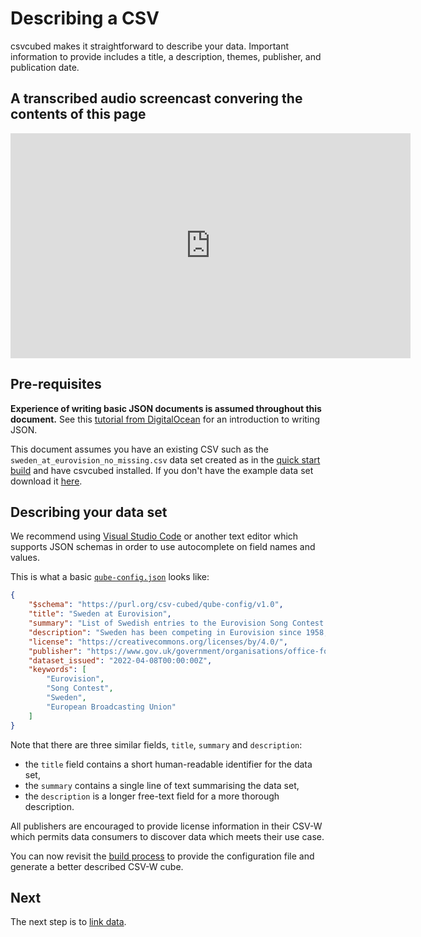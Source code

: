 # Describing a CSV

csvcubed makes it straightforward to describe your data. Important information to provide includes a title, a description, themes, publisher, and publication date.

## A transcribed audio screencast convering the contents of this page

<iframe src="https://share.descript.com/embed/havTKRTeHVx" width="640" height="360" frameborder="0" allowfullscreen></iframe>

## Pre-requisites

**Experience of writing basic JSON documents is assumed throughout this document.** See this [tutorial from DigitalOcean](https://www.digitalocean.com/community/tutorials/an-introduction-to-json) for an introduction to writing JSON.

This document assumes you have an existing CSV such as the `sweden_at_eurovision_no_missing.csv` data set created as in the [quick start build](./build.md) and have csvcubed installed. If you don't have the example data set download it [here](https://raw.githubusercontent.com/GSS-Cogs/csvcubed-demo/v1.0/sweden_at_eurovision_no_missing.csv).

## Describing your data set

We recommend using [Visual Studio Code](https://code.visualstudio.com/) or another text editor which supports JSON schemas in order to use autocomplete on field names and values.

This is what a basic [`qube-config.json`](../guides/configuration/index.md) looks like:

```json
{
    "$schema": "https://purl.org/csv-cubed/qube-config/v1.0",
    "title": "Sweden at Eurovision",
    "summary": "List of Swedish entries to the Eurovision Song Contest since 1958.",
    "description": "Sweden has been competing in Eurovision since 1958, with an enviable track record of wins. This dataset covers all contests since 1958, their artists, the song names, language (if mono-lingual), and some observations covering points in final, rank in final, and number of artists on stage. Data originally sourced from https://en.wikipedia.org/w/index.php?title=Sweden_in_the_Eurovision_Song_Contest&oldid=1081060799 and https://sixonstage.com/",
    "license": "https://creativecommons.org/licenses/by/4.0/",
    "publisher": "https://www.gov.uk/government/organisations/office-for-national-statistics",
    "dataset_issued": "2022-04-08T00:00:00Z",
    "keywords": [
        "Eurovision",
        "Song Contest",
        "Sweden",
        "European Broadcasting Union"
    ]
}
```

Note that there are three similar fields, `title`, `summary` and `description`:

* the `title` field contains a short human-readable identifier for the data set,
* the `summary` contains a single line of text summarising the data set,
* the `description` is a longer free-text field for a more thorough description.

All publishers are encouraged to provide license information in their CSV-W which permits data consumers to discover data which meets their use case.

You can now revisit the [build process](./build.md#passing-configuration) to provide the configuration file and generate a better described CSV-W cube.

## Next

The next step is to [link data](./linking-data.md).